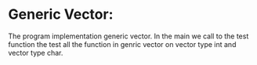 # Generic Vector:


The program implementation generic vector.
In the main we call to the test function the test all the function in genric vector
on vector type int and vector type char.
